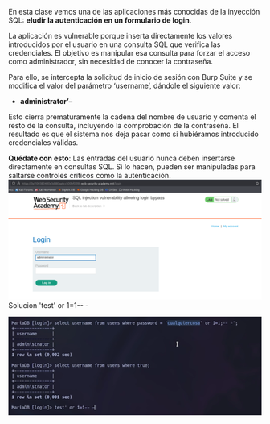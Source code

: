 En esta clase vemos una de las aplicaciones más conocidas de la inyección SQL: **eludir la autenticación en un formulario de login**.

La aplicación es vulnerable porque inserta directamente los valores introducidos por el usuario en una consulta SQL que verifica las credenciales. El objetivo es manipular esa consulta para forzar el acceso como administrador, sin necesidad de conocer la contraseña.

Para ello, se intercepta la solicitud de inicio de sesión con Burp Suite y se modifica el valor del parámetro ‘username’, dándole el siguiente valor:

- **administrator’–**

Esto cierra prematuramente la cadena del nombre de usuario y comenta el resto de la consulta, incluyendo la comprobación de la contraseña. El resultado es que el sistema nos deja pasar como si hubiéramos introducido credenciales válidas.

**Quédate con esto**: Las entradas del usuario nunca deben insertarse directamente en consultas SQL. Si lo hacen, pueden ser manipuladas para saltarse controles críticos como la autenticación.
![Pasted_image_20250701144400.png](/Imagenes/Pasted_image_20250701144400.png)
Solucion
'test' or 1=1-- -

![Pasted_image_20250701144653.png](/Imagenes/Pasted_image_20250701144653.png)